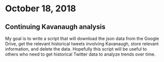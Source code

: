 # October 18, 2018
## Continuing Kavanaugh analysis
My goal is to write a script that will download the json data from the Google Drive, get the relevant historical tweets involving Kavanaugh, store relevant information, and delete the data. Hopefully this script will be useful to others who need to get historical Twitter data to analyze trends over time.
